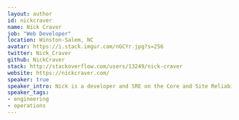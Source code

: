 ```yaml
---
layout: author
id: nickcraver
name: Nick Craver
job: "Web Developer"
location: Winston-Salem, NC
avatar: https://i.stack.imgur.com/nGCYr.jpg?s=256
twitter: Nick_Craver
github: NickCraver
stack: http://stackoverflow.com/users/13249/nick-craver
website: https://nickcraver.com/
speaker: true
speaker_intro: Nick is a developer and SRE on the Core and Site Reliability Engineering teams Stack Overflow that interacts with all teams.  Nick's passion in simplicity, performance, and high/low-level debugging througout the entire stack. He does in-depth talks on infrastructure, code, and efficiency approaches used at Stack Overflow, including the story and reasoning of how they came to be.
speaker_tags:
- engineering
- operations
---
```


